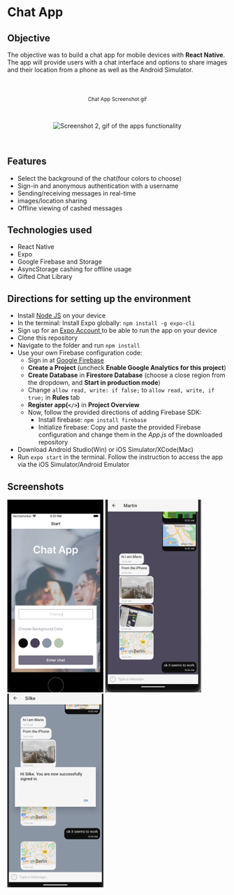 # Chat App

## Objective

The objective was to build a chat app for mobile devices with **React Native**.
<br>
The app will provide users with a chat interface and options to share images and their location from a phone as well as the Android Simulator.

<br>
<p align="center"><sub>Chat App Screenshot gif</sub></p>
<br>

<p align="center"><img src="https://github.com/ilsegaertner/chat-app/blob/main/assets/gif%20for%20chat%20app.gif" alt="Screenshot 2, gif of the apps functionality" width="220">
</p>

<br>

## Features

- Select the background of the chat(four colors to choose)
- Sign-in and anonymous authentication with a username
- Sending/receiving messages in real-time
- images/location sharing
- Offline viewing of cashed messages

## Technologies used

- React Native
- Expo
- Google Firebase and Storage
- AsyncStorage cashing for offline usage
- Gifted Chat Library

## Directions for setting up the environment

- Install <a href="https://nodejs.org/en/learn/getting-started/how-to-install-nodejs">Node JS</a> on your device
- In the terminal: Install Expo globally: `npm install -g expo-cli`
- Sign up for an <a href="https://expo.dev/">Expo Account </a> to be able to run the app on your device
- Clone this repository
- Navigate to the folder and run `npm install`
- Use your own Firebase configuration code:
  - Sign in at [Google Firebase](https://firebase.google.com/)
  - **Create a Project** (uncheck **Enable Google Analytics for this project**)
  - **Create Database** in **Firestore Database** (choose a close region from the dropdown, and **Start in production mode**)
  - Change `allow read, write: if false;` to `allow read, write, if true;` in **Rules** tab
  - **Register app(`</>`)** in **Project Overview**
  - Now, follow the provided directions of adding Firebase SDK:
    - Install firebase: `npm install firebase`
    - Initialize firebase: Copy and paste the provided Firebase configuration and change them in the _App.js_ of the downloaded repository
- Download Android Studio(Win) or iOS Simulator/XCode(Mac)
- Run `expo start` in the terminal. Follow the instruction to access the app via the iOS Simulator/Android Emulator

## Screenshots

<img width="220" alt="Screenshot 1 from app" src="https://github.com/ilsegaertner/chat-app/blob/main/assets/screen1.png"> <img width="220" alt="Screenshot 2 from app" src="https://github.com/ilsegaertner/chat-app/blob/main/assets/screen-example.png"><img width="220" alt="Screenshot 3 from app" src="https://github.com/ilsegaertner/chat-app/blob/main/assets/screen-example2.png">
